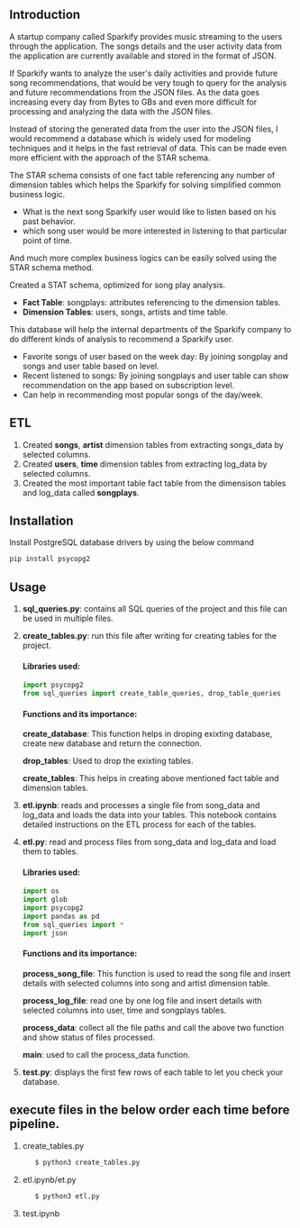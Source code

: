## Introduction

A startup company called Sparkify provides music streaming to the users through the application. The songs details and the user activity data from the application are currently available and stored in the format of JSON.

If Sparkify wants to analyze the user's daily activities and provide future song recommendations, that would be very tough to query for the analysis and future recommendations from the JSON files. As the data goes increasing every day from Bytes to GBs and even more difficult for processing and analyzing the data with the JSON files.

Instead of storing the generated data from the user into the JSON files, I would recommend a database which is widely used for modeling techniques and it helps in the fast retrieval of data. This can be made even more efficient with the approach of the STAR schema.

The STAR schema consists of one fact table referencing any number of dimension tables which helps the Sparkify for solving simplified common business logic.
* What is the next song Sparkify user would like to listen based on his past behavior.
* which song user would be more interested in listening to that particular point of time. 

And much more complex business logics can be easily solved using the STAR schema method.


Created a STAT schema, optimized for song play analysis.
* **Fact Table**: songplays: attributes referencing to the dimension tables.
* **Dimension Tables**: users, songs, artists and time table. 

This database will help the internal departments of the Sparkify company to do different kinds of analysis to recommend a Sparkify user. 

* Favorite songs of user based on the week day: By joining songplay and songs and user table based on level. 
* Recent listened to songs: By joining songplays and user table can show recommendation on the app based on subscription level. 
* Can help in recommending most popular songs of the day/week.

## ETL
1. Created **songs**, **artist** dimension tables from extracting songs_data by selected columns.
2. Created **users**, **time** dimension tables from extracting log_data by selected columns.
3. Created the most important table fact table from the dimensison tables and log_data called **songplays**. 

## Installation

Install PostgreSQL database drivers by using the below command
```bash
pip install psycopg2
```
## Usage
1. **sql_queries.py**: contains all SQL queries of the project and this file can be used in multiple files.
2. **create_tables.py**: run this file after writing for creating tables for the project.

      #### Libraries used:
     ```python
     import psycopg2
     from sql_queries import create_table_queries, drop_table_queries
     ```
     #### Functions and its importance:
     **create_database**: This function helps in droping exixting database, create new database and return the connection.

    **drop_tables**: Used to drop the exixting tables.

    **create_tables**: This helps in creating above mentioned fact table and dimension tables.
3. **etl.ipynb**: reads and processes a single file from song_data and log_data and loads the data into your tables. This notebook contains detailed instructions on the ETL process for each of the tables.
4. **etl.py**:   read  and process files from song_data and log_data and load them to tables. 
    #### Libraries used:
    ```python
    import os
    import glob
    import psycopg2
    import pandas as pd
    from sql_queries import *
    import json
     ```
    #### Functions and its importance:
   
    **process_song_file**: This function is used to read the song file and insert details with selected columns into song and artist dimension table.

    **process_log_file**: read one by one log file and insert details with selected columns into user, time and songplays tables.
   
    **process_data**: collect all the file paths and call the above two function and show status of files processed.

    **main**: used to call the process_data function.

5. **test.py**: displays the first few rows of each table to let you check your database.

## execute files in the below order each time before pipeline.

   1. create_tables.py
      ```python
         $ python3 create_tables.py
   2. etl.ipynb/et.py
      ```python
         $ python3 etl.py
   3. test.ipynb
